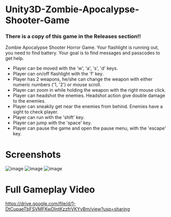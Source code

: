# Unity3D-Zombie-Apocalypse-Shooter-Game
### There is a copy of this game in the Releases section!!

Zombie Apocalypse Shooter Horror Game. Your flashlight is running out, you need to find battery. Your goal is to find messages and passcodes to get help.

- Player can be moved with the 'w', 'a', 's', 'd' keys.
- Player can on/off flashlight with the 'f' key.
- Player has 2 weapons, he/she can change the weapon with either numeric numbers ('1, '2') or mouse scroll.
- Player can zoom in while holding the weapon with the right mouse click.
- Player can headshot the enemies. Headshot action give double damage to the enemies.
- Player can sneakily get near the enemies from behind. Enemies have a sight to check player.
- Player can run with the 'shift' key.
- Player can jump with the 'space' key.
- Player can pause the game and open the pause menu, with the 'escape' key.

# Screenshots
![image](https://user-images.githubusercontent.com/45359225/197995693-3de36064-d217-4efb-be62-7deb5c285082.png)
![image](https://user-images.githubusercontent.com/45359225/197993746-ce3f3fff-7707-497e-b5b3-bbfa8dd724aa.png)
![image](https://user-images.githubusercontent.com/45359225/197993894-4e6a8d0d-caf4-4cc1-97e9-0b9958344622.png)

# Full Gameplay Video
https://drive.google.com/file/d/1-DtCupaeTbFSVMFKwDIntKzzfrVKYvBm/view?usp=sharing
